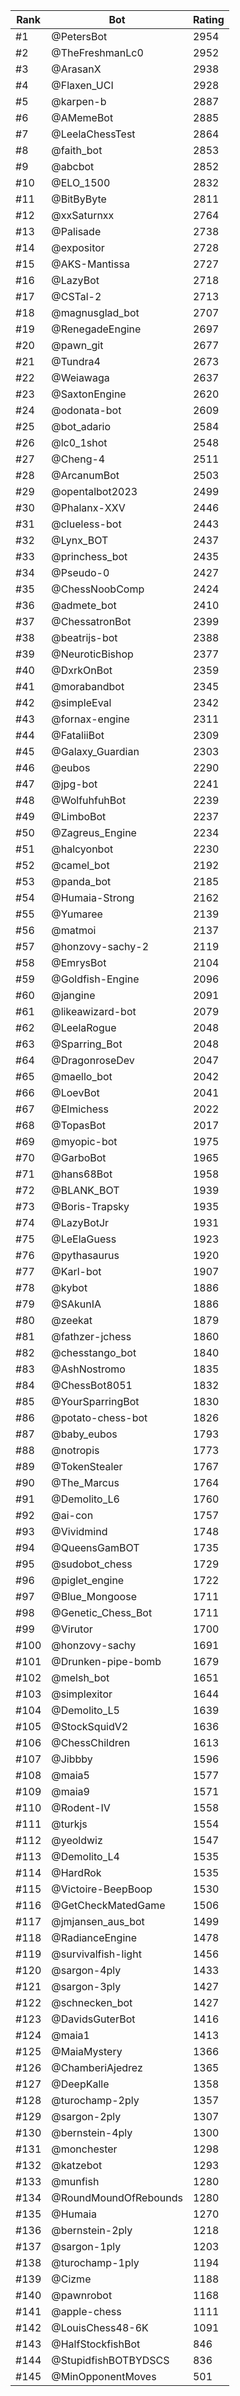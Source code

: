 Rank|Bot|Rating
---|---|---
#1|@PetersBot|2954
#2|@TheFreshmanLc0|2952
#3|@ArasanX|2938
#4|@Flaxen_UCI|2928
#5|@karpen-b|2887
#6|@AMemeBot|2885
#7|@LeelaChessTest|2864
#8|@faith_bot|2853
#9|@abcbot|2852
#10|@ELO_1500|2832
#11|@BitByByte|2811
#12|@xxSaturnxx|2764
#13|@Palisade|2738
#14|@expositor|2728
#15|@AKS-Mantissa|2727
#16|@LazyBot|2718
#17|@CSTal-2|2713
#18|@magnusglad_bot|2707
#19|@RenegadeEngine|2697
#20|@pawn_git|2677
#21|@Tundra4|2673
#22|@Weiawaga|2637
#23|@SaxtonEngine|2620
#24|@odonata-bot|2609
#25|@bot_adario|2584
#26|@lc0_1shot|2548
#27|@Cheng-4|2511
#28|@ArcanumBot|2503
#29|@opentalbot2023|2499
#30|@Phalanx-XXV|2446
#31|@clueless-bot|2443
#32|@Lynx_BOT|2437
#33|@princhess_bot|2435
#34|@Pseudo-0|2427
#35|@ChessNoobComp|2424
#36|@admete_bot|2410
#37|@ChessatronBot|2399
#38|@beatrijs-bot|2388
#39|@NeuroticBishop|2377
#40|@DxrkOnBot|2359
#41|@morabandbot|2345
#42|@simpleEval|2342
#43|@fornax-engine|2311
#44|@FataliiBot|2309
#45|@Galaxy_Guardian|2303
#46|@eubos|2290
#47|@jpg-bot|2241
#48|@WolfuhfuhBot|2239
#49|@LimboBot|2237
#50|@Zagreus_Engine|2234
#51|@halcyonbot|2230
#52|@camel_bot|2192
#53|@panda_bot|2185
#54|@Humaia-Strong|2162
#55|@Yumaree|2139
#56|@matmoi|2137
#57|@honzovy-sachy-2|2119
#58|@EmrysBot|2104
#59|@Goldfish-Engine|2096
#60|@jangine|2091
#61|@likeawizard-bot|2079
#62|@LeelaRogue|2048
#63|@Sparring_Bot|2048
#64|@DragonroseDev|2047
#65|@maello_bot|2042
#66|@LoevBot|2041
#67|@Elmichess|2022
#68|@TopasBot|2017
#69|@myopic-bot|1975
#70|@GarboBot|1965
#71|@hans68Bot|1958
#72|@BLANK_BOT|1939
#73|@Boris-Trapsky|1935
#74|@LazyBotJr|1931
#75|@LeElaGuess|1923
#76|@pythasaurus|1920
#77|@Karl-bot|1907
#78|@kybot|1886
#79|@SAkunIA|1886
#80|@zeekat|1879
#81|@fathzer-jchess|1860
#82|@chesstango_bot|1840
#83|@AshNostromo|1835
#84|@ChessBot8051|1832
#85|@YourSparringBot|1830
#86|@potato-chess-bot|1826
#87|@baby_eubos|1793
#88|@notropis|1773
#89|@TokenStealer|1767
#90|@The_Marcus|1764
#91|@Demolito_L6|1760
#92|@ai-con|1757
#93|@Vividmind|1748
#94|@QueensGamBOT|1735
#95|@sudobot_chess|1729
#96|@piglet_engine|1722
#97|@Blue_Mongoose|1711
#98|@Genetic_Chess_Bot|1711
#99|@Virutor|1700
#100|@honzovy-sachy|1691
#101|@Drunken-pipe-bomb|1679
#102|@melsh_bot|1651
#103|@simplexitor|1644
#104|@Demolito_L5|1639
#105|@StockSquidV2|1636
#106|@ChessChildren|1613
#107|@Jibbby|1596
#108|@maia5|1577
#109|@maia9|1571
#110|@Rodent-IV|1558
#111|@turkjs|1554
#112|@yeoldwiz|1547
#113|@Demolito_L4|1535
#114|@HardRok|1535
#115|@Victoire-BeepBoop|1530
#116|@GetCheckMatedGame|1506
#117|@jmjansen_aus_bot|1499
#118|@RadianceEngine|1478
#119|@survivalfish-light|1456
#120|@sargon-4ply|1433
#121|@sargon-3ply|1427
#122|@schnecken_bot|1427
#123|@DavidsGuterBot|1416
#124|@maia1|1413
#125|@MaiaMystery|1366
#126|@ChamberiAjedrez|1365
#127|@DeepKalle|1358
#128|@turochamp-2ply|1357
#129|@sargon-2ply|1307
#130|@bernstein-4ply|1300
#131|@monchester|1298
#132|@katzebot|1293
#133|@munfish|1280
#134|@RoundMoundOfRebounds|1280
#135|@Humaia|1270
#136|@bernstein-2ply|1218
#137|@sargon-1ply|1203
#138|@turochamp-1ply|1194
#139|@Cizme|1188
#140|@pawnrobot|1168
#141|@apple-chess|1111
#142|@LouisChess48-6K|1091
#143|@HalfStockfishBot|846
#144|@StupidfishBOTBYDSCS|836
#145|@MinOpponentMoves|501
